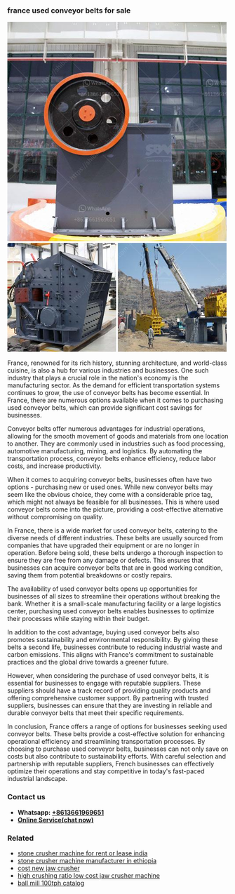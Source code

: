 <h3>france used conveyor belts for sale</h3><img src='1708332812.jpg' alt=''><p>France, renowned for its rich history, stunning architecture, and world-class cuisine, is also a hub for various industries and businesses. One such industry that plays a crucial role in the nation's economy is the manufacturing sector. As the demand for efficient transportation systems continues to grow, the use of conveyor belts has become essential. In France, there are numerous options available when it comes to purchasing used conveyor belts, which can provide significant cost savings for businesses.</p><p>Conveyor belts offer numerous advantages for industrial operations, allowing for the smooth movement of goods and materials from one location to another. They are commonly used in industries such as food processing, automotive manufacturing, mining, and logistics. By automating the transportation process, conveyor belts enhance efficiency, reduce labor costs, and increase productivity.</p><p>When it comes to acquiring conveyor belts, businesses often have two options - purchasing new or used ones. While new conveyor belts may seem like the obvious choice, they come with a considerable price tag, which might not always be feasible for all businesses. This is where used conveyor belts come into the picture, providing a cost-effective alternative without compromising on quality.</p><p>In France, there is a wide market for used conveyor belts, catering to the diverse needs of different industries. These belts are usually sourced from companies that have upgraded their equipment or are no longer in operation. Before being sold, these belts undergo a thorough inspection to ensure they are free from any damage or defects. This ensures that businesses can acquire conveyor belts that are in good working condition, saving them from potential breakdowns or costly repairs.</p><p>The availability of used conveyor belts opens up opportunities for businesses of all sizes to streamline their operations without breaking the bank. Whether it is a small-scale manufacturing facility or a large logistics center, purchasing used conveyor belts enables businesses to optimize their processes while staying within their budget.</p><p>In addition to the cost advantage, buying used conveyor belts also promotes sustainability and environmental responsibility. By giving these belts a second life, businesses contribute to reducing industrial waste and carbon emissions. This aligns with France's commitment to sustainable practices and the global drive towards a greener future.</p><p>However, when considering the purchase of used conveyor belts, it is essential for businesses to engage with reputable suppliers. These suppliers should have a track record of providing quality products and offering comprehensive customer support. By partnering with trusted suppliers, businesses can ensure that they are investing in reliable and durable conveyor belts that meet their specific requirements.</p><p>In conclusion, France offers a range of options for businesses seeking used conveyor belts. These belts provide a cost-effective solution for enhancing operational efficiency and streamlining transportation processes. By choosing to purchase used conveyor belts, businesses can not only save on costs but also contribute to sustainability efforts. With careful selection and partnership with reputable suppliers, French businesses can effectively optimize their operations and stay competitive in today's fast-paced industrial landscape.</p><h3>Contact us</h3><ul><li><strong>Whatsapp:&nbsp;<a href="https://wa.me/8613661969651">+8613661969651</a></strong></li><li><a href="https://swt.shibang-china.com/?git&amp;zhl&amp;france used conveyor belts for sale"><strong>Online Service(chat now)</strong></a></li></ul><h3>Related</h3><ul><li><a href='stone crusher machine for rent or lease india.md'>stone crusher machine for rent or lease india</a></li><li><a href='stone crusher machine manufacturer in ethiopia.md'>stone crusher machine manufacturer in ethiopia</a></li><li><a href='cost new jaw crusher.md'>cost new jaw crusher</a></li><li><a href='high crushing ratio low cost jaw crusher machine.md'>high crushing ratio low cost jaw crusher machine</a></li><li><a href='ball mill 100tph catalog.md'>ball mill 100tph catalog</a></li></ul>